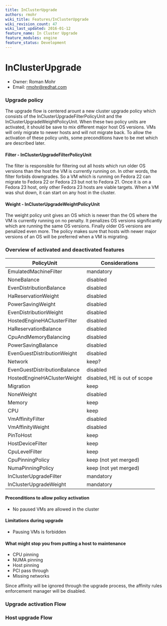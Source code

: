 ```yaml
---
title: InClusterUpgrade
authors: rmohr
wiki_title: Features/InClusterUpgrade
wiki_revision_count: 47
wiki_last_updated: 2016-01-12
feature_name: In Cluster Upgrade
feature_modules: engine
feature_status: Development
---
```


# InClusterUpgrade

*   Owner: Roman Mohr
*   Email: <rmohr@redhat.com>

### Upgrade policy

The upgrade flow is centered arount a new cluster upgrade policy which consists of the InClusterUpgradeFilterPolicyUnit and the InClusterUpgradeWeightPolicyUnit. When these two policy units are activated, it should be save to mix different major host OS versions. VMs will only migrate to newer hosts and will not migrate back. To allow the activation of these policy units, some preconditions have to be met which are described later.

#### Filter - InClusterUpgradeFilterPolicyUnit

The filter is responsible for filtering out all hosts which run older OS versions than the host the VM is currently running on. In other words, the filter forbids downgrades. So a VM which is running on Fedora 22 can migrate to Fedora 22 or Fedora 23 but not to Fedora 21. Once it is on a Fedora 23 host, only other Fedora 23 hosts are viable targets. When a VM was shut down, it can start on any host in the cluster.

#### Weight - InClusterUpgradeWeightPolicyUnit

The weight policy unit gives an OS which is newer than the OS where the VM is currently running on no penalty. It penalizes OS versions significantly which are running the same OS versions. Finally older OS versions are penalized even more. The policy makes sure that hosts with newer major versions of an OS will be preferred when a VM is migrating.

### Overview of activated and deactivated features

| PolicyUnit                   | Considerations               |
|------------------------------|------------------------------|
| EmulatedMachineFilter        | mandatory                    |
| NoneBalance                  | disabled                     |
| EvenDistributionBalance      | disabled                     |
| HaReservationWeight          | disabled                     |
| PowerSavingWeight            | disabled                     |
| EvenDistributionWeight       | disabled                     |
| HostedEngineHAClusterFilter  | disabled                     |
| HaReservationBalance         | disabled                     |
| CpuAndMemoryBalancing        | disabled                     |
| PowerSavingBalance           | disabled                     |
| EvenGuestDistributionWeight  | disabled                     |
| Network                      | keep?                        |
| EvenGuestDistributionBalance | disabled                     |
| HostedEngineHAClusterWeight  | disabled, HE is out of scope |
| Migration                    | keep                         |
| NoneWeight                   | disabled                     |
| Memory                       | keep                         |
| CPU                          | keep                         |
| VmAffinityFilter             | disabled                     |
| VmAffinityWeight             | disabled                     |
| PinToHost                    | keep                         |
| HostDeviceFilter             | keep                         |
| CpuLevelFilter               | keep                         |
| CpuPinningPolicy             | keep (not yet merged)        |
| NumaPinningPolicy            | keep (not yet merged)        |
| InClusterUpgradeFilter       | mandatory                    |
| InClusterUpgradeWeight       | mandatory                    |

#### Preconditions to allow policy activation

*   No paused VMs are allowed in the cluster

#### Limitations during upgrade

*   Pausing VMs is forbidden

#### What might stop you from putting a host to maintenance

*   CPU pinning
*   NUMA pinning
*   Host pinning
*   PCI pass through
*   Missing networks

Since affinity will be ignored through the upgrade process, the affinity rules enforcement manager will be disabled.

### Upgrade activation Flow

### Host upgrade Flow
